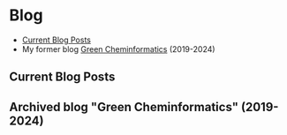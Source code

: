 # Blog
- [Current Blog Posts](#current-blog-posts)
- My former blog [Green Cheminformatics](#archived-green-cheminformatics) (2019-2024)


## Current Blog Posts



## Archived blog "Green Cheminformatics" (2019-2024)

